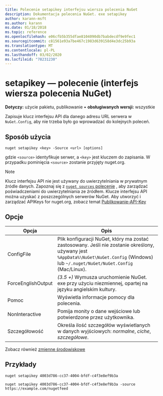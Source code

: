 ```yaml
---
title: Polecenie setapikey interfejsu wiersza polecenia NuGet
description: Dokumentacja polecenia NuGet. exe setapikey
author: karann-msft
ms.author: karann
ms.date: 01/18/2018
ms.topic: reference
ms.openlocfilehash: e06cfb5b355dfae8104090db7babdecdf9e9fec1
ms.sourcegitcommit: c81561e93a7be467c1983d639158d4e3dc25b93a
ms.translationtype: MT
ms.contentlocale: pl-PL
ms.lasthandoff: 03/02/2020
ms.locfileid: "78231230"
---
```

# <a name="setapikey-command-nuget-cli"></a>setapikey — polecenie (interfejs wiersza polecenia NuGet)

**Dotyczy:** użycie pakietu, publikowanie &bullet; **obsługiwanych wersji:** wszystkie

Zapisuje klucz interfejsu API dla danego adresu URL serwera w `NuGet.Config`, aby nie trzeba było go wprowadzać do kolejnych poleceń.

## <a name="usage"></a>Sposób użycia

```cli
nuget setapikey <key> -Source <url> [options]
```

gdzie `<source>` identyfikuje serwer, a `<key>` jest kluczem do zapisania. W przypadku pominięcia `<source>` zostanie przyjęty nuget.org. 

> [!NOTE]
> Klucz interfejsu API nie jest używany do uwierzytelniania w prywatnym źródle danych. Zapoznaj się z [`nuget sources` polecenie](../cli-reference/cli-ref-sources.md) , aby zarządzać poświadczeniami do uwierzytelniania ze źródłem.
> Klucze interfejsu API można uzyskać z poszczególnych serwerów NuGet. Aby utworzyć i zarządzać APIKeys for nuget.org, zobacz temat [Publikowanie-API-Key](../../quickstart/includes/publish-api-key.md)

## <a name="options"></a>Opcje

| Opcja | Opis |
| --- | --- |
| ConfigFile | Plik konfiguracji NuGet, który ma zostać zastosowany. Jeśli nie zostanie określony, używany jest `%AppData%\NuGet\NuGet.Config` (Windows) lub `~/.nuget/NuGet/NuGet.Config` (Mac/Linux).|
| ForceEnglishOutput | *(3.5 +)* Wymusza uruchomienie NuGet. exe przy użyciu niezmiennej, opartej na języku angielskim kultury. |
| Pomoc | Wyświetla informacje pomocy dla polecenia. |
| NonInteractive | Pomija monity o dane wejściowe lub potwierdzone przez użytkownika. |
| Szczegółowość | Określa ilość szczegółów wyświetlanych w danych wyjściowych: *normalne*, *ciche*, *szczegółowe*. |

Zobacz również [zmienne środowiskowe](cli-ref-environment-variables.md)

## <a name="examples"></a>Przykłady

```cli
nuget setapikey 4003d786-cc37-4004-bfdf-c4f3e8ef9b3a

nuget setapikey 4003d786-cc37-4004-bfdf-c4f3e8ef9b3a -source https://example.com/nugetfeed
```
